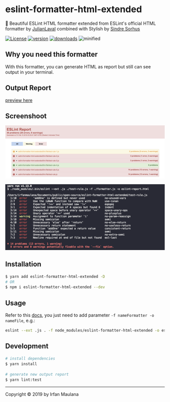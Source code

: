 # eslint-formatter-html-extended

🌹 Beautiful ESLint HTML formatter extended from ESLint's official HTML formatter by [JulianLaval](https://github.com/JulianLaval) combined with Stylish by [Sindre Sorhus](https://github.com/sindresorhus)

[![License](https://img.shields.io/github/license/mazipan/eslint-formatter-html-extended.svg?longCache=true)](https://github.com/mazipan/eslint-formatter-html-extended) [![version](https://img.shields.io/npm/v/eslint-formatter-html-extended.svg?maxAge=3600)](https://www.npmjs.com/package/eslint-formatter-html-extended)
[![downloads](https://img.shields.io/npm/dt/eslint-formatter-html-extended.svg?maxAge=86400)](https://www.npmjs.com/package/eslint-formatter-html-extended) ![minified](https://badgen.net/bundlephobia/minzip/eslint-formatter-html-extended)

## Why you need this formatter

With this formatter, you can generate HTML as report but still can see output in your terminal.

## Output Report

[preview here](http://htmlpreview.github.io/?https://github.com/mazipan/eslint-formatter-html-extended/blob/master/eslint-report.html)

## Screenshoot

![](screenshoot-html.png)

![](screenshoot-stylish.png)

## Installation

```bash
$ yarn add eslint-formatter-html-extended -D
# OR
$ npm i eslint-formatter-html-extended --dev
```

## Usage

Refer to this [docs](https://eslint.org/docs/user-guide/formatters/), you just need to add parameter `-f nameFormatter -o nameFile`, e.g.:

```bash
eslint --ext .js . -f node_modules/eslint-formatter-html-extended -o eslint-report.html
```

## Development

```bash
# install dependencies
$ yarn install

# generate new output report
$ yarn lint:test
```


---

Copyright © 2019 by Irfan Maulana

